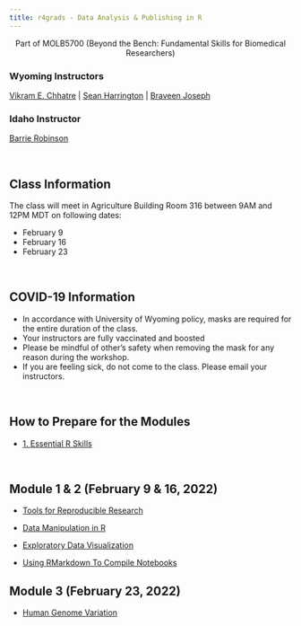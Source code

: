 ```yaml
---
title: r4grads - Data Analysis & Publishing in R
---
```


<center>
Part of MOLB5700 (Beyond the Bench: Fundamental Skills for Biomedical Researchers)
</center>

### Wyoming Instructors
[Vikram E. Chhatre](mailto:vchhatre@uwyo.edu) | [Sean Harrington](mailto:sharrin2@uwyo.edu) | [Braveen Joseph](mailto:bjoseph3@uwyo.edu)


### Idaho Instructor
[Barrie Robinson](mailto:brobinson@uidaho.edu)


<br>

## Class Information

The class will meet in Agriculture Building Room 316 between 9AM and 12PM MDT on following dates:

- February 9
- February 16
- February 23

<br>


## COVID-19 Information

- In accordance with University of Wyoming policy, masks are required for the entire duration of the class. 
- Your instructors are fully vaccinated and boosted
- Please be mindful of other’s safety when removing the mask for any reason during the workshop.
- If you are feeling sick, do not come to the class. Please email your instructors.



<br>

## How to Prepare for the Modules

- [1. Essential R Skills](prep/rskills.html)

<br>

## Module 1 & 2 (February 9 & 16, 2022)

- [Tools for Reproducible Research](Module_1-2/git/git.html)

- [Data Manipulation in R](Module_1-2/EDA/R_Data_manip.html)

- [Exploratory Data Visualization](Module_1-2/EDA/Fish_dat_exp.html)

- [Using RMarkdown To Compile Notebooks](Module_1-2/rmd/rmd.html)


## Module 3 (February 23, 2022)

- [Human Genome Variation](Module_3/snpvar.html)

<br><br><br><br>
<br><br><br><br>
